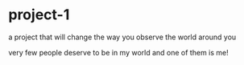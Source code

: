 # project-1
a project that will change the way you observe the world around you

very few people deserve to be in my world and one of them is me!
